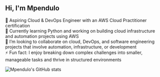 <!-- Bio -->

## Hi, I'm Mpendulo


🔭 Aspiring Cloud & DevOps Engineer with an AWS Cloud Practitioner certification<br/> 
🌱 Currently learning Python and working on building cloud infrastructure and automation projects using AWS<br/> 
👯 I’m looking to collaborate on cloud, DevOps, and software engineering projects that involve automation, infrastructure, or development<br/> 
⚡ Fun fact: I enjoy breaking down complex challenges into smaller, manageable tasks and thrive in structured environments<br/> 

![Mpendulo's GitHub stats](https://github-readme-stats.vercel.app/api?username=Mpesh-D&show_icons=true&theme=radical)
